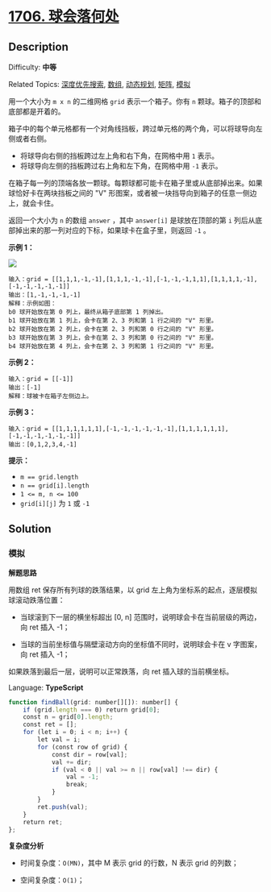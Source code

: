 # [1706\. 球会落何处](https://leetcode.cn/problems/where-will-the-ball-fall/)

## Description

Difficulty: **中等**  

Related Topics: [深度优先搜索](https://leetcode.cn/tag/depth-first-search/), [数组](https://leetcode.cn/tag/array/), [动态规划](https://leetcode.cn/tag/dynamic-programming/), [矩阵](https://leetcode.cn/tag/matrix/), [模拟](https://leetcode.cn/tag/simulation/)

用一个大小为 `m x n` 的二维网格 `grid` 表示一个箱子。你有 `n` 颗球。箱子的顶部和底部都是开着的。

箱子中的每个单元格都有一个对角线挡板，跨过单元格的两个角，可以将球导向左侧或者右侧。

* 将球导向右侧的挡板跨过左上角和右下角，在网格中用 `1` 表示。
* 将球导向左侧的挡板跨过右上角和左下角，在网格中用 `-1` 表示。

在箱子每一列的顶端各放一颗球。每颗球都可能卡在箱子里或从底部掉出来。如果球恰好卡在两块挡板之间的 "V" 形图案，或者被一块挡导向到箱子的任意一侧边上，就会卡住。

返回一个大小为 `n` 的数组 `answer` ，其中 `answer[i]` 是球放在顶部的第 `i` 列后从底部掉出来的那一列对应的下标，如果球卡在盒子里，则返回 `-1` 。

**示例 1：**

**![](https://assets.leetcode-cn.com/aliyun-lc-upload/uploads/2020/12/26/ball.jpg)**

```
输入：grid = [[1,1,1,-1,-1],[1,1,1,-1,-1],[-1,-1,-1,1,1],[1,1,1,1,-1],[-1,-1,-1,-1,-1]]
输出：[1,-1,-1,-1,-1]
解释：示例如图：
b0 球开始放在第 0 列上，最终从箱子底部第 1 列掉出。
b1 球开始放在第 1 列上，会卡在第 2、3 列和第 1 行之间的 "V" 形里。
b2 球开始放在第 2 列上，会卡在第 2、3 列和第 0 行之间的 "V" 形里。
b3 球开始放在第 3 列上，会卡在第 2、3 列和第 0 行之间的 "V" 形里。
b4 球开始放在第 4 列上，会卡在第 2、3 列和第 1 行之间的 "V" 形里。
```

**示例 2：**

```
输入：grid = [[-1]]
输出：[-1]
解释：球被卡在箱子左侧边上。
```

**示例 3：**

```
输入：grid = [[1,1,1,1,1,1],[-1,-1,-1,-1,-1,-1],[1,1,1,1,1,1],[-1,-1,-1,-1,-1,-1]]
输出：[0,1,2,3,4,-1]
```

**提示：**

* `m == grid.length`
* `n == grid[i].length`
* `1 <= m, n <= 100`
* `grid[i][j]` 为 `1` 或 `-1`

## Solution

### 模拟

**解题思路**

用数组 ret 保存所有列球的跌落结果，以 grid 左上角为坐标系的起点，逐层模拟球滚动跌落位置：

- 当球滚到下一层的横坐标超出 [0, n] 范围时，说明球会卡在当前层级的两边，向 ret 插入 -1；

- 当球的当前坐标值与隔壁滚动方向的坐标值不同时，说明球会卡在 v 字图案，向 ret 插入 -1；

如果跌落到最后一层，说明可以正常跌落，向 ret 插入球的当前横坐标。

Language: **TypeScript**

```typescript
function findBall(grid: number[][]): number[] {
    if (grid.length === 0) return grid[0];
    const n = grid[0].length;
    const ret = [];
    for (let i = 0; i < n; i++) {
        let val = i;
        for (const row of grid) {
            const dir = row[val];
            val += dir;
            if (val < 0 || val >= n || row[val] !== dir) {
                val = -1;
                break;
            }
        }
        ret.push(val);
    }
    return ret;
};
```

**复杂度分析**

- 时间复杂度：`O(MN)`，其中 M 表示 grid 的行数，N 表示 grid 的列数；

- 空间复杂度：`O(1)`；
